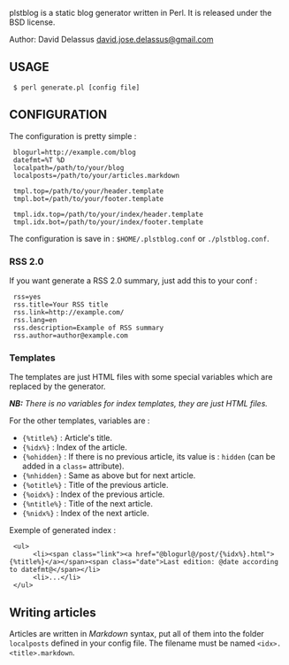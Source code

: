 plstblog is a static blog generator written in Perl.
It is released under the BSD license.

Author: David Delassus <david.jose.delassus@gmail.com>

## USAGE

     $ perl generate.pl [config file]

## CONFIGURATION

The configuration is pretty simple :

     blogurl=http://example.com/blog
     datefmt=%T %D
     localpath=/path/to/your/blog
     localposts=/path/to/your/articles.markdown

     tmpl.top=/path/to/your/header.template
     tmpl.bot=/path/to/your/footer.template

     tmpl.idx.top=/path/to/your/index/header.template
     tmpl.idx.bot=/path/to/your/index/footer.template

The configuration is save in : `$HOME/.plstblog.conf` or `./plstblog.conf`.

### RSS 2.0

If you want generate a RSS 2.0 summary, just add this to your conf :

     rss=yes
     rss.title=Your RSS title
     rss.link=http://example.com/
     rss.lang=en
     rss.description=Example of RSS summary
     rss.author=author@example.com

### Templates

The templates are just HTML files with some special variables which are replaced by the generator.

***NB:** There is no variables for index templates, they are just HTML files.*

For the other templates, variables are :

* `{%title%}` : Article's title.
* `{%idx%}` : Index of the article.
* `{%ohidden}` : If there is no previous article, its value is : `hidden` (can be added in a `class=` attribute).
* `{%nhidden}` : Same as above but for next article.
* `{%otitle%}` : Title of the previous article.
* `{%oidx%}` : Index of the previous article.
* `{%ntitle%}` : Title of the next article.
* `{%nidx%}` : Index of the next article.

Exemple of generated index :

     <ul>
          <li><span class="link"><a href="@blogurl@/post/{%idx%}.html">{%title%}</a></span><span class="date">Last edition: @date according to datefmt@</span></li>
          <li>...</li>
     </ul>

## Writing articles

Articles are written in *Markdown* syntax, put all of them into the folder `localposts` defined in your config file.
The filename must be named `<idx>.<title>.markdown`.
